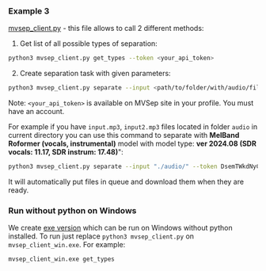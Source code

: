 ### Example 3

[mvsep_client.py](python_example3/mvsep_client.py) - this file allows to call 2 different methods:

1) Get list of all possible types of separation:
```bash
python3 mvsep_client.py get_types --token <your_api_token>
```

2) Create separation task with given parameters:
```bash
python3 mvsep_client.py separate --input <path/to/folder/with/audio/files> --output_folder <path where to store the files> --output_format <MP3=0, WAV=1, FLAC=2> --token <your_api_token> --sep_type <separation_type> --add_opt1 <add_opt1> --add_opt2 <add_opt2> --add_opt3 <add_opt3>
```
Note: `<your_api_token>` is available on MVSep site in your profile. You must have an account. 

For example if you have `input.mp3`, `input2.mp3` files located in folder `audio` in current directory you can use this command to separate with **MelBand Roformer (vocals, instrumental)** model with model type: **ver 2024.08 (SDR vocals: 11.17, SDR instrum: 17.48)**":
```bash
python3 mvsep_client.py separate --input "./audio/" --token DsemTWkdNyChZZWEjnHKVQAcjC543t --sep_type 48 --add_opt1 1
```
It will automatically put files in queue and download them when they are ready.

### Run without python on Windows

We create [exe version](python_example3/mvsep_client_win.exe) which can be run on Windows without python installed. To run just replace `python3 mvsep_client.py` on `mvsep_client_win.exe`. For example:

```bash
mvsep_client_win.exe get_types
```
